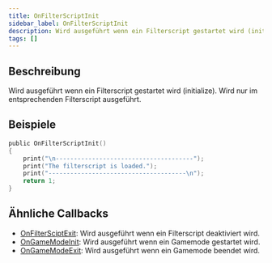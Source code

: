 ```yaml
---
title: OnFilterScriptInit
sidebar_label: OnFilterScriptInit
description: Wird ausgeführt wenn ein Filterscript gestartet wird (initialize).
tags: []
---
```


## Beschreibung

Wird ausgeführt wenn ein Filterscript gestartet wird (initialize). Wird nur im entsprechenden Filterscript ausgeführt.

## Beispiele

```c
public OnFilterScriptInit()
{
    print("\n--------------------------------------");
    print("The filterscript is loaded.");
    print("--------------------------------------\n");
    return 1;
}
```

## Ähnliche Callbacks

- [OnFilterSciptExit](OnFilterScriptExit): Wird ausgeführt wenn ein Filterscript deaktiviert wird.
- [OnGameModeInit](OnGameModeInit): Wird ausgeführt wenn ein Gamemode gestartet wird.
- [OnGameModeExit](OnGameModeExit): Wird ausgeführt wenn ein Gamemode beendet wird.
